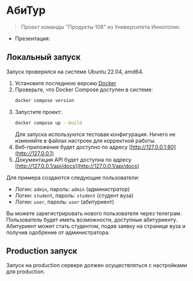 # АбиТур

> Проект команды "Продукты 108" из Университета Иннополис

- Презентация:

## Локальный запуск

Запуск проверялся на системе Ubuntu 22.04, amd64.

1. Установите последнюю версию [Docker](https://docs.docker.com/engine/install/ubuntu/)
2. Проверьте, что Docker Compose доступен в системе:
    ```bash
    docker compose version
    ```
3. Запустите проект:
    ```bash
    docker compose up --build
    ```
   Для запуска используются тестовая конфигурация.
   Ничего не изменяйте в файлах настроек для корректной работы.
4. Веб-приложение будет доступно по адресу [http://127.0.0.1:80](http://127.0.0.1)
5. Документация API будет доступна по адресу [http://127.0.0.1/api/docs](http://127.0.0.1/api/docs)

Для примера создаются следующие пользователи:
- Логин: `admin`, пароль: `admin` (администратор)
- Логин: `student`, пароль: `student` (студент вуза)
- Логин: `user`, пароль: `user` (абитуриент)

Вы можете зарегистрировать нового пользователя через телеграм.
Пользователь будет иметь возможности, доступные абитуриенту.
Абитуриент может стать студентом, подав заявку на странице вуза
и получив одобрение от администратора.

## Production запуск

Запуск на production сервере должен осуществляться с настройками для production.
